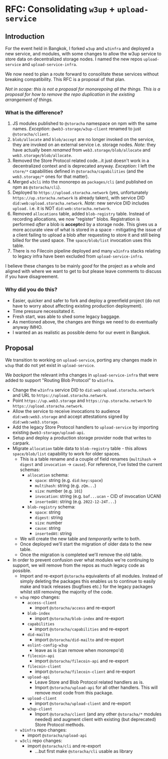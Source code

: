 # RFC: Consolidating `w3up` + `upload-service`

## Introduction

For the event held in Bangkok, I forked `w3up` and `w3infra` and deployed a new service, and modules, with some changes to allow the w3up service to store data on decentralized storage nodes. I named the new repos `upload-service` and `upload-service-infra`.

We now need to plan a route forward to consolitate these services without breaking compatibility. This RFC is a proposal of that plan.

_Not in scope: this is not a proposal for monorepoing all the things. This is a proposal for how to remove the repo duplication in the existing arrangement of things._

### What is the difference?

1. JS modules published to `@storacha` namespace on npm with the same names. _Exception_: `@web3-storage/w3up-client` renamed to just `@storacha/client`.
1. `blob/allocate` and `blob/accept` are no longer invoked on the service, they are invoked on an external service i.e. storage nodes. _Note_: they have actually been _renamed_ from `web3.storage/blob/allocate` and `web3.storage/blob/allocate`.
1. Removed the Store Protocol related code...it just doesn't work in a decentralized context and is deprecated anyway. _Exception_: I left the `store/*` capabilities defined in `@storacha/capabilities` (and the `web3.storage/*` ones for that matter).
1. Merged `w3cli` into the monorepo as `packages/cli` (and published on npm as `@storacha/cli`).
1. Deployed to `https://upload.storacha.network` (yes, unfortunately `https://up.storacha.network` is already taken), with service DID `did:web:upload.storacha.network`. _Note_: new service DID includes `upload.` i.e. it is NOT `did:web:storacha.network`.
1. Removed `allocations` table, added `blob-registry` table. Instead of recording allocations, we now "register" blobs. Registration is performed _after_ a blob is **accept**ed by a storage node. This gives us a more accurate view of what is stored in a space - mitigating the issue of a client failing to upload a blob after requesting to store it and still being billed for the used space. The `space/blob/list` invocation uses this table.
1. There is no Filecoin pipeline deployed and many `w3infra` stacks relating to legacy infra have been excluded from `upload-service-infra`.

I believe these changes to be mainly _good_ for the project as a whole and aligned with where we want to get to but please leave comments to discuss if you have disagreement.

### Why did you do this?

* Easier, quicker and safer to fork and deploy a greenfield project (do not have to worry about affecting existing production deployment).
* Time pressure necessitated it.
* Fresh start, was able to shed some legacy baggage.
* As mentioned above, the changes are things we need to do eventually anyway IMHO.
* I wanted an as realistic as possible demo for our event in Bangkok.

## Proposal

We transition to working on `upload-service`, porting any changes made in `w3up` that do not yet exist in `upload-service`.

We _backport_ the relevant infra changes in `upload-service-infra` that were added to support "Routing Blob Protocol" to `w3infra`.

* Change the `w3infra` service DID to `did:web:upload.storacha.network` and URL to `https://upload.storacha.network`.
* Point `https://up.web3.storage` and `https://up.storacha.network` to `https://upload.storacha.network`.
* Allow the service to receive invocations to audience `did:web:web3.storage` and accept attestations signed by `did:web:web3.storage`.
* Add the legacy Store Protocol handlers to `upload-service` by importing existing `@web3-storage/upload-api`.
* Setup and deploy a production storage provider node that writes to carpark.
* Migrate `allocation` table data to `blob-registry` table - this allows `space/blob/list` capability to work for older spaces.
    * This is a table rename and a couple of field renames (`multihash` -> `digest` and `invocation` -> `cause`). For reference, I've listed the current schemas:
        * `allocation` schema:
            * `space`: string (e.g. `did:key:space`)
            * `multihash`: string (e.g. `zQm...`)
            * `size`: number (e.g. `101`)
            * `invocation`: string (e.g. `baf...ucan` - CID of invocation UCAN)
            * `insertedAt`: string (e.g. `2022-12-24T...`)
        * `blob-registry` schema:
            * `space`: string
            * `digest`: string
            * `size`: number
            * `cause`: string
            * `insertedAt`: string
    * We will create the new table and _temporarily_ write to both.
    * Once deployed we'll start the migration of older data to the new table.
    * Once the migration is completed we'll remove the old table.
* In order to prevent confusion over what modules we're continuing to support, we will remove from the repos as much legacy code as possible.
    * Import and re-export `@storacha` equivalents of all modules. Instead of simply deleting the packages this enables us to continue to easily make and track releases (bugfixes etc.) for the legacy packages whilst still removing the majority of the code.
    * `w3up` repo changes:
        * `access-client`
            * import `@storacha/access` and re-export
        * `blob-index`
            * import `@storacha/blob-index` and re-export
        * `capabilities`
            * import `@storacha/capabilities` and re-export
        * `did-mailto`
            * import `@storacha/did-mailto` and re-export
        * `eslint-config-w3up`
            * leave as is (can remove when monorepo'd)
        * `filecoin-api`
            * import `@storacha/filecoin-api` and re-export
        * `filecoin-client`
            * import `@storacha/filecoin-client` and re-export
        * `upload-api`
            * Leave Store and Blob Protocol related handlers as is.
            * Import `@storacha/upload-api` for all other handlers. This will remove most code from this package.
        * `upload-client`
            * import `@storacha/upload-client` and re-export
        * `w3up-client`
            * Import `@storacha/client` (and any other `@storacha/*` modules needed) and augment client with existing (but deprecated) Store Protocol methods.
    * `w3infra` repo changes:
        * import `@storacha/upload-api`
    * `w3cli` repo changes:
        * import `@storacha/cli` and re-export
            * ...but first make `@storacha/cli` usable as library
